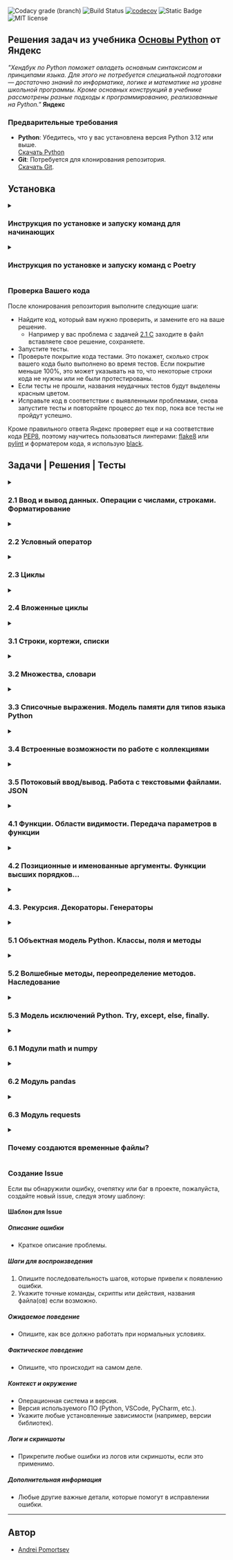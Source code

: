 ![Codacy grade (branch)](https://img.shields.io/codacy/grade/63f71a9c86ce4a0492af52c23628b78a/main)
![Build Status](https://github.com/andreypomortsev/yndx-python-handbook/actions/workflows/ci.yml/badge.svg)
[![codecov](https://codecov.io/gh/andreypomortsev/yndx-python-handbook/branch/main/graph/badge.svg?token=WPUYVICKGT)](https://codecov.io/gh/andreypomortsev/yndx-python-handbook)
![Static Badge](https://img.shields.io/badge/Python-3.12%2B-blue)
![MIT license](https://img.shields.io/badge/License-MIT-blue.svg)

## Решения задач из учебника [Основы Python](https://education.yandex.ru/handbook/python) от Яндекс

_"Хендбук по Python поможет овладеть основным синтаксисом и принципами языка. Для этого не потребуется специальной подготовки — достаточно знаний по информатике, логике и математике на уровне школьной программы. Кроме основных конструкций в учебнике рассмотрены разные подходы к программированию, реализованные на Python."_ **Яндекс**

### Предварительные требования

- **Python**: Убедитесь, что у вас установлена версия Python 3.12 или выше.\
[Скачать Python](https://www.python.org/downloads/)
- **Git**: Потребуется для клонирования репозитория.\
[Скачать Git](https://git-scm.com/downloads).

## Установка

<details>
<summary><h3>Инструкция по установке и запуску команд для начинающих</h3></summary>

### Шаги установки (без использования venv)

1. **Клонируйте репозиторий**:
   ```bash
   git clone https://github.com/andreypomortsev/yndx-python-handbook
   cd yndx-python-handbook
   ```

2. **Установите зависимости**:
   Установите все необходимые пакеты из файла `requirements.txt`:

   ```bash
   pip install -r requirements.txt
   ```

#### Форматирование кода по PEP8

Для форматирования кода с использованием `black` и сортировка импортов `isort`:
```bash
black . --line-length=79
isort .
```

#### Запуск всех тестов

Запустите все тесты из директории `tests`:
```bash
pytest
```

#### Запуск всех тестов в режиме отладки

Чтобы увидеть расширенные логи во время тестов:
```bash
pytest -vv
```

#### Запуск тестов для конкретного параграфа

Чтобы запустить тесты только для задач в определенной папке (например, `2.1`), используйте:
```bash
pytest tests/2.1
```

#### Запуск тестов для конкретной задачи

Для тестирования отдельной задачи (например, задачи `Q` из папки `2.3`):
```bash
pytest tests/2.3/test_23_q.py
```

#### Создание отчета о покрытии тестами в формате HTML

Чтобы сгенерировать HTML-отчет по покрытию:
```bash
pytest --cov-report html
```

После выполнения этой команды отчет будет доступен в `htmlcov/index.html`.

#### Создание отчета о покрытии тестами в формате XML

Для генерации отчета в формате XML:
```bash
pytest --cov-report xml
```

#### Запуск линтера flake8

Чтобы проверить код на ошибки стиля и потенциальные проблемы:
```bash
flake8 .
```

---

##### Примечание
Эти команды позволяют вручную выполнять все основные задачи по тестированию и форматированию кода в проекте.

</details>

<details>
<summary><h3>Инструкция по установке и запуску команд с Poetry</h3></summary>

### Установка Poetry

- **Windows**:

  ```powershell
  (Invoke-WebRequest -Uri https://install.python-poetry.org -UseBasicParsing).Content | py -
  ```

- **Unix-like OS (Linux/macOS)**:

  ```sh
  curl -sSL https://install.python-poetry.org | python3 -
  ```

#### Проверка успешной установки Poetry

```sh
poetry --version
```

### Шаги установки c poetry

1. **Клонируйте репозиторий**:
   ```bash
   git clone https://github.com/andreypomortsev/yndx-python-handbook
   cd yndx-python-handbook
   ```

2. **Установите зависимости и создайтк виртуальное окружение**:
   - **Windows**:

  ```powershell
  pip install poetry -q
  poetry install
  poetry shell
  ```

  - **Unix-like OS (Linux/macOS)**:

    ```sh
    make setup
    ```

#### Форматирование кода (PEP8)

- **Windows**:

  ```powershell
  poetry run black . --line-length=79
  poetry run isort .
  ```

- **Unix-like OS (Linux/macOS)**:

  ```sh
  make format
  ```

#### Запуск тестов

- **Все тесты в репозитории**:

  - **Windows**:

    ```powershell
    poetry run pytest
    ```

  - **Unix-like OS (Linux/macOS)**:

    ```sh
    make test
    ```

- **Тесты в дебаг-режиме**:

  - **Windows**:

    ```powershell
    poetry run pytest -vv
    ```

  - **Unix-like OS (Linux/macOS)**:

    ```sh
    make debug
    ```

- **Запуск тестов для отдельного параграфа (например, 2.1)**:

  - **Windows**:

    ```powershell
    poetry run pytest tests\2.1
    ```

  - **Unix-like OS (Linux/macOS)**:

    ```sh
    make test-dir-2.1
    ```

- **Запуск теста для одной задачи (например, тест задачи Q в параграфе 2.3)**:

  - **Windows**:

    ```powershell
    poetry run pytest tests\2.3\test_23_q.py
    ```

  - **Unix-like OS (Linux/macOS)**:

    ```sh
    make test-file-2.3-Q
    ```

#### Генерация отчётов покрытия тестами

- **HTML Отчёт**:

  - **Windows**:

    ```powershell
    poetry run pytest --cov-report=html
    ```

  - **Unix-like OS (Linux/macOS)**:

    ```sh
    make test-report-html
    ```

  После выполнения откройте файл `htmlcov/index.html` для просмотра отчёта.

- **XML Отчёт**:

  - **Windows**:

    ```powershell
    poetry run pytest --cov-report=xml
    ```

  - **Unix-like OS (Linux/macOS)**:

    ```sh
    make test-report-xml
    ```

#### Линтинг с flake8

- **Windows**:

  ```powershell
  poetry run flake8 .
  ```

- **Unix-like OS (Linux/macOS)**:

  ```sh
  make lint
  ```

#### Форматирование кода с black и isort

- **Windows**:

  ```powershell
  poetry run black . --line-length=79
  poetry run isort .
  ```

- **Unix-like OS (Linux/macOS)**:

  ```sh
  make format
  ```

#### Удаление лишних файлов

- **Windows**:

  ```powershell
  find . -name '*.pyc' -delete
  find . -name '__pycache__' -delete
  find ../. -name '.coverage' -delete
  ```

- **Unix-like OS (Linux/macOS)**:

  ```sh
  make clean
  ```

---

##### Примечания

- Для пользователей **Windows**: все команды выполняются через `poetry run`, чтобы обеспечить совместимость с системой.
- Для пользователей **Unix-like OS**: можно использовать как `make` для упрощения команд, так и команды для **Windows**.

</details>

</details>

### Проверка Вашего кода

После клонирования репозитория выполните следующие шаги:

- Найдите код, который вам нужно проверить, и замените его на ваше решение.
  - Например у вас проблема с задачей [2.1 C](./solutions/2.1/c.py) заходите в файл вставляете свое решение, сохраняете.
- Запустите тесты.
- Проверьте покрытие кода тестами. Это покажет, сколько строк вашего кода было выполнено во время тестов. Если покрытие меньше 100%, это может указывать на то, что некоторые строки кода не нужны или не были протестированы.
- Если тесты не прошли, названия неудачных тестов будут выделены красным цветом.
- Исправьте код в соответствии с выявленными проблемами, снова запустите тесты и повторяйте процесс до тех пор, пока все тесты не пройдут успешно.

Кроме правильного ответа Яндекс проверяет еще и на соответствие кода [PEP8](https://github.com/Searge/mipt_oop/blob/master/week_1/readme.md), поэтому научитесь пользоваться линтерами: [flake8](https://flake8.pycqa.org/en/latest/) или [pylint](https://pypi.org/project/pylint/) и форматером кода, я использую [black](https://black.readthedocs.io/en/stable/index.html).

## Задачи | Решения | Тесты

<details>

<summary><h3>2.1 Ввод и вывод данных. Операции с числами, строками. Форматирование</h3></summary>

- [Теория Ввод и вывод данных. Операции с числами, строками. Форматирование](https://education.yandex.ru/handbook/python/article/vvod-i-vyvod-dannykh-operatsii-s-chislami-strokami-formatirovaniye)
  
### [Тестовые данные для задач](./tests/data/test_data_21.py)
  
| Задачи               | Решения              | Тесты                |
|----------------------|----------------------|----------------------|
| А. [Привет, Яндекс!](./problems/russian/2.1/problem_21_a_ru.md) | [✅](./solutions/2.1/21_a.py) | [✅](./tests/2.1/test_21_a.py) |
| B. [Привет, всем!](./problems/russian/2.1/problem_21_b_ru.md) | [✅](./solutions/2.1/21_b.py) | [✅](./tests/2.1/test_21_b.py) |
| C. [Излишняя автоматизация](./problems/russian/2.1/problem_21_c_ru.md) | [✅](./solutions/2.1/21_c.py) | [✅](./tests/2.1/test_21_c.py) |
| D. [Сдача](./problems/russian/2.1/problem_21_d_ru.md) | [✅](./solutions/2.1/21_d.py) | [✅](./tests/2.1/test_21_d.py) |
| E. [Магазин](./problems/russian/2.1/problem_21_e_ru.md) | [✅](./solutions/2.1/21_e.py) | [✅](./tests/2.1/test_21_e.py) |
| F. [Чек](./problems/russian/2.1/problem_21_f_ru.md) | [✅](./solutions/2.1/21_f.py) | [✅](./tests/2.1/test_21_f.py) |
| G. [Делу — время, потехе — час](./problems/russian/2.1/problem_21_g_ru.md) | [✅](./solutions/2.1/21_g.py) | [✅](./tests/2.1/test_21_g.py) |
| H. [Наказание](./problems/russian/2.1/problem_21_h_ru.md) | [✅](./solutions/2.1/21_h.py) | [✅](./tests/2.1/test_21_h.py) |
| I. [Деловая колбаса](./problems/russian/2.1/problem_21_i_ru.md) | [✅](./solutions/2.1/21_i.py) | [✅](./tests/2.1/test_21_i.py) |
| J. [Детский сад — штаны на лямках](./problems/russian/2.1/problem_21_j_ru.md) | [✅](./solutions/2.1/21_j.py) | [✅](./tests/2.1/test_21_j.py) |
| K. [Автоматизация игры](./problems/russian/2.1/problem_21_k_ru.md) | [✅](./solutions/2.1/21_k.py) | [✅](./tests/2.1/test_21_k.py) |
| L. [Интересное сложение](./problems/russian/2.1/problem_21_l_ru.md) | [✅](./solutions/2.1/21_l.py) | [✅](./tests/2.1/test_21_l.py) |
| M. [Дед Мороз и конфеты](./problems/russian/2.1/problem_21_m_ru.md) | [✅](./solutions/2.1/21_m.py) | [✅](./tests/2.1/test_21_m.py) |
| N. [Шарики и ручки](./problems/russian/2.1/problem_21_n_ru.md) | [✅](./solutions/2.1/21_n.py) | [✅](./tests/2.1/test_21_n.py) |
| O. [В ожидании доставки](./problems/russian/2.1/problem_21_o_ru.md) | [✅](./solutions/2.1/21_o.py) | [✅](./tests/2.1/test_21_o.py) |
| P. [Доставка](./problems/russian/2.1/problem_21_p_ru.md) | [✅](./solutions/2.1/21_p.py) | [✅](./tests/2.1/test_21_p.py) |
| Q. [Ошибка кассового аппарата](./problems/russian/2.1/problem_21_q_ru.md) | [✅](./solutions/2.1/21_q.py) | [✅](./tests/2.1/test_21_q.py) |
| R. [Сдача 10](./problems/russian/2.1/problem_21_r_ru.md) | [✅](./solutions/2.1/21_r.py) | [✅](./tests/2.1/test_21_r.py) |
| S. [Украшение чека](./problems/russian/2.1/problem_21_s_ru.md) | [✅](./solutions/2.1/21_s.py) | [✅](./tests/2.1/test_21_s.py) |
| T. [Мухи отдельно, котлеты отдельно](./problems/russian/2.1/problem_21_t_ru.md) | [✅](./solutions/2.1/21_t.py) | [✅](./tests/2.1/test_21_t.py) |

</details>

<details>
<summary><h3>2.2 Условный оператор</h3></summary>

- [Теория Условный оператор](https://education.yandex.ru/handbook/python/article/uslovnyy-operator)

### [Тестовые данные для задач](./tests/data/test_data_22.py)

| Задачи               | Решения              | Тесты                |
|----------------------|----------------------|----------------------|
| А. [Просто здравствуй, просто как дела](./problems/russian/2.2/problem_22_a_ru.md) | [✅](./solutions/2.2/22_a.py) | [✅](./tests/2.2/test_22_a.py) |
| B. [Кто быстрее?](./problems/russian/2.2/problem_22_b_ru.md) | [✅](./solutions/2.2/22_b.py) | [✅](./tests/2.2/test_22_b.py) |
| C. [Кто быстрее на этот раз?](./problems/russian/2.2/problem_22_c_ru.md) | [✅](./solutions/2.2/22_c.py) | [✅](./tests/2.2/test_22_c.py) |
| D. [Список победителей](./problems/russian/2.2/problem_22_d_ru.md) | [✅](./solutions/2.2/22_d.py) | [✅](./tests/2.2/test_22_d.py) |
| E. [Яблоки](./problems/russian/2.2/problem_22_e_ru.md) | [✅](./solutions/2.2/22_e.py) | [✅](./tests/2.2/test_22_e.py) |
| F. [Сила прокрастинации](./problems/russian/2.2/problem_22_f_ru.md) | [✅](./solutions/2.2/22_f.py) | [✅](./tests/2.2/test_22_f.py) |
| G. [А роза упала на лапу Азора](./problems/russian/2.2/problem_22_g_ru.md) | [✅](./solutions/2.2/22_g.py) | [✅](./tests/2.2/test_22_g.py) |
| H. [Зайка — 1](./problems/russian/2.2/problem_22_h_ru.md) | [✅](./solutions/2.2/22_h.py) | [✅](./tests/2.2/test_22_h.py) |
| I. [Первому игроку приготовиться](./problems/russian/2.2/problem_22_i_ru.md) | [✅](./solutions/2.2/22_i.py) | [✅](./tests/2.2/test_22_i.py) |
| J. [Лучшая защита — шифрование](./problems/russian/2.2/problem_22_j_ru.md) | [✅](./solutions/2.2/22_j.py) | [✅](./tests/2.2/test_22_j.py) |
| K. [Красота спасёт мир](./problems/russian/2.2/problem_22_k_ru.md) | [✅](./solutions/2.2/22_k.py) | [✅](./tests/2.2/test_22_k.py) |
| L. [Музыкальный инструмент](./problems/russian/2.2/problem_22_l_ru.md) | [✅](./solutions/2.2/22_l.py) | [✅](./tests/2.2/test_22_l.py) |
| M. [Властелин Чисел: Братство общей цифры](./problems/russian/2.2/problem_22_m_ru.md) | [✅](./solutions/2.2/22_m.py) | [✅](./tests/2.2/test_22_m.py) |
| N. [Властелин Чисел: Две Башни](./problems/russian/2.2/problem_22_n_ru.md) | [✅](./solutions/2.2/22_n.py) | [✅](./tests/2.2/test_22_n.py) |
| O. [Властелин Чисел: Возвращение Цезаря](./problems/russian/2.2/problem_22_o_ru.md) | [✅](./solutions/2.2/22_o.py) | [✅](./tests/2.2/test_22_o.py) |
| P. [Легенды велогонок возвращаются: кто быстрее?](./problems/russian/2.2/problem_22_p_ru.md) | [✅](./solutions/2.2/22_p.py) | [✅](./tests/2.2/test_22_p.py) |
| Q. [Корень зла](./problems/russian/2.2/problem_22_q_ru.md) | [✅](./solutions/2.2/22_q.py) | [✅](./tests/2.2/test_22_q.py) |
| R. [Территория зла](./problems/russian/2.2/problem_22_r_ru.md) | [✅](./solutions/2.2/22_r.py) | [✅](./tests/2.2/test_22_r.py) |
| S. [Автоматизация безопасности](./problems/russian/2.2/problem_22_s_ru.md) | [✅](./solutions/2.2/22_s.py) | [✅](./tests/2.2/test_22_s.py) |
| T. [Зайка — 2](./problems/russian/2.2/problem_22_t_ru.md) | [✅](./solutions/2.2/22_t.py) | [✅](./tests/2.2/test_22_t.py) |

</details>

<details>
<summary><h3>2.3 Циклы</h3></summary>

- [Теория Циклы](https://education.yandex.ru/handbook/python/article/cikly)

### [Тестовые данные для задач](./tests/data/test_data_23.py)

| Задачи               | Решения              | Тесты                |
|----------------------|----------------------|----------------------|
| А. [Раз, два, три! Ёлочка, гори!](./problems/russian/2.3/problem_23_a_ru.md) | [✅](./solutions/2.3/23_a.py) | [✅](./tests/2.3/test_23_a.py) |
| B. [Зайка — 3](./problems/russian/2.3/problem_23_b_ru.md) | [✅](./solutions/2.3/23_b.py) | [✅](./tests/2.3/test_23_b.py) |
| C. [Считалочка](./problems/russian/2.3/problem_23_c_ru.md) | [✅](./solutions/2.3/23_c.py) | [✅](./tests/2.3/test_23_c.py) |
| D. [Считалочка 2.0](./problems/russian/2.3/problem_23_d_ru.md) | [✅](./solutions/2.3/23_d.py) | [✅](./tests/2.3/test_23_d.py) |
| E. [Внимание! Акция!](./problems/russian/2.3/problem_23_e_ru.md) | [✅](./solutions/2.3/23_e.py) | [✅](./tests/2.3/test_23_e.py) |
| F. [НОД](./problems/russian/2.3/problem_23_f_ru.md) | [✅](./solutions/2.3/23_f.py) | [✅](./tests/2.3/test_23_f.py) |
| G. [НОК](./problems/russian/2.3/problem_23_g_ru.md) | [✅](./solutions/2.3/23_g.py) | [✅](./tests/2.3/test_23_g.py) |
| H. [Излишняя автоматизация 2.0](./problems/russian/2.3/problem_23_h_ru.md) | [✅](./solutions/2.3/23_h.py) | [✅](./tests/2.3/test_23_h.py) |
| I. [Факториал](./problems/russian/2.3/problem_23_i_ru.md) | [✅](./solutions/2.3/23_i.py) | [✅](./tests/2.3/test_23_i.py) |
| J. [Маршрут построен](./problems/russian/2.3/problem_23_j_ru.md) | [✅](./solutions/2.3/23_j.py) | [✅](./tests/2.3/test_23_j.py) |
| K. [Цифровая сумма](./problems/russian/2.3/problem_23_k_ru.md) | [✅](./solutions/2.3/23_k.py) | [✅](./tests/2.3/test_23_k.py) |
| L. [Сильная цифра](./problems/russian/2.3/problem_23_l_ru.md) | [✅](./solutions/2.3/23_l.py) | [✅](./tests/2.3/test_23_l.py) |
| M. [Первому игроку приготовиться 2.0](./problems/russian/2.3/problem_23_m_ru.md) | [✅](./solutions/2.3/23_m.py) | [✅](./tests/2.3/test_23_m.py) |
| N. [Простая задача](./problems/russian/2.3/problem_23_n_ru.md) | [✅](./solutions/2.3/23_n.py) | [✅](./tests/2.3/test_23_n.py) |
| O. [Зайка - 4](./problems/russian/2.3/problem_23_o_ru.md) | [✅](./solutions/2.3/23_o.py) | [✅](./tests/2.3/test_23_o.py) |
| P. [А роза упала на лапу Азора 2.0](./problems/russian/2.3/problem_23_p_ru.md) | [✅](./solutions/2.3/23_p.py) | [✅](./tests/2.3/test_23_p.py) |
| Q. [Чётная чистота](./problems/russian/2.3/problem_23_q_ru.md) | [✅](./solutions/2.3/23_q.py) | [✅](./tests/2.3/test_23_q.py) |
| R. [Простая задача 2.0](./problems/russian/2.3/problem_23_r_ru.md) | [✅](./solutions/2.3/23_r.py) | [✅](./tests/2.3/test_23_r.py) |
| S. [Игра в «Угадайку»](./problems/russian/2.3/problem_23_s_ru.md) | [✅](./solutions/2.3/23_s.py) | [✅](./tests/2.3/test_23_s.py) |
| T. [Хайпанём немножечко!](./problems/russian/2.3/problem_23_t_ru.md) | [✅](./solutions/2.3/23_t.py) | [✅](./tests/2.3/test_23_t.py) |

</details>

<details>
<summary><h3>2.4 Вложенные циклы</h3></summary>

- [Теория Вложенные циклы](https://education.yandex.ru/handbook/python/article/vlozhennye-cikly)

### [Тестовые данные для задач](./tests/data/test_data_24.py)

| Задачи               | Решения              | Тесты                |
|----------------------|----------------------|----------------------|
| А. [Таблица умножения](./problems/russian/2.4/problem_24_a_ru.md) | [✅](./solutions/2.4/24_a.py) | [✅](./tests/2.4/test_24_a.py) |
| B. [Не таблица умножения](./problems/russian/2.4/problem_24_b_ru.md) | [✅](./solutions/2.4/24_b.py) | [✅](./tests/2.4/test_24_b.py) |
| C. [Новогоднее настроение](./problems/russian/2.4/problem_24_c_ru.md) | [✅](./solutions/2.4/24_c.py) | [✅](./tests/2.4/test_24_c.py) |
| D. [Суммарная сумма](./problems/russian/2.4/problem_24_d_ru.md) | [✅](./solutions/2.4/24_d.py) | [✅](./tests/2.4/test_24_d.py) |
| E. [Зайка — 5](./problems/russian/2.4/problem_24_e_ru.md) | [✅](./solutions/2.4/24_e.py) | [✅](./tests/2.4/test_24_e.py) |
| F. [НОД 2.0](./problems/russian/2.4/problem_24_f_ru.md) | [✅](./solutions/2.4/24_f.py) | [✅](./tests/2.4/test_24_f.py) |
| G. [На старт! Внимание! Марш!](./problems/russian/2.4/problem_24_g_ru.md) | [✅](./solutions/2.4/24_g.py) | [✅](./tests/2.4/test_24_g.py) |
| H. [Максимальная сумма](./problems/russian/2.4/problem_24_h_ru.md) | [✅](./solutions/2.4/24_h.py) | [✅](./tests/2.4/test_24_h.py) |
| I. [Большое число](./problems/russian/2.4/problem_24_i_ru.md) | [✅](./solutions/2.4/24_i.py) | [✅](./tests/2.4/test_24_i.py) |
| J. [Мы делили апельсин](./problems/russian/2.4/problem_24_j_ru.md) | [✅](./solutions/2.4/24_j.py) | [✅](./tests/2.4/test_24_j.py) |
| K. [Простая задача 3.0](./problems/russian/2.4/problem_24_k_ru.md) | [✅](./solutions/2.4/24_k.py) | [✅](./tests/2.4/test_24_k.py) |
| L. [Числовой прямоугольник](./problems/russian/2.4/problem_24_l_ru.md) | [✅](./solutions/2.4/24_l.py) | [✅](./tests/2.4/test_24_l.py) |
| M. [Числовой прямоугольник 2.0](./problems/russian/2.4/problem_24_m_ru.md) | [✅](./solutions/2.4/24_m.py) | [✅](./tests/2.4/test_24_m.py) |
| N. [Числовая змейка](./problems/russian/2.4/problem_24_n_ru.md) | [✅](./solutions/2.4/24_n.py) | [✅](./tests/2.4/test_24_n.py) |
| O. [Числовая змейка 2.0](./problems/russian/2.4/problem_24_o_ru.md) | [✅](./solutions/2.4/24_o.py) | [✅](./tests/2.4/test_24_o.py) |
| P. [Редизайн таблицы умножения](./problems/russian/2.4/problem_24_p_ru.md) | [✅](./solutions/2.4/24_p.py) | [✅](./tests/2.4/test_24_p.py) |
| Q. [А роза упала на лапу Азора 3.0](./problems/russian/2.4/problem_24_q_ru.md) | [✅](./solutions/2.4/24_q.py) | [✅](./tests/2.4/test_24_q.py) |
| R. [Новогоднее настроение 2.0](./problems/russian/2.4/problem_24_r_ru.md) | [✅](./solutions/2.4/24_r.py) | [✅](./tests/2.4/test_24_r.py) |
| S. [Числовой квадрат](./problems/russian/2.4/problem_24_s_ru.md) | [✅](./solutions/2.4/24_s.py) | [✅](./tests/2.4/test_24_s.py) |
| T. [Математическая выгода](./problems/russian/2.4/problem_24_t_ru.md) | [✅](./solutions/2.4/24_t.py) | [✅](./tests/2.4/test_24_t.py) |

</details>

<details>
<summary><h3>3.1 Строки, кортежи, списки</h3></summary>

- [Теория Строки, кортежи, списки](https://education.yandex.ru/handbook/python/article/stroki-kortezhi-spiski)

### [Тестовые данные для задач](./tests/data/test_data_31.py)

| Задачи               | Решения              | Тесты                |
|----------------------|----------------------|----------------------|
| А. [Азбука](./problems/russian/3.1/problem_31_a_ru.md) | [✅](./solutions/3.1/31_a.py) | [✅](./tests/3.1/test_31_a.py) |
| B. [Кручу-верчу](./problems/russian/3.1/problem_31_b_ru.md) | [✅](./solutions/3.1/31_b.py) | [✅](./tests/3.1/test_31_b.py) |
| C. [Анонс новости](./problems/russian/3.1/problem_31_c_ru.md) | [✅](./solutions/3.1/31_c.py) | [✅](./tests/3.1/test_31_c.py) |
| D. [Очистка данных](./problems/russian/3.1/problem_31_d_ru.md) | [✅](./solutions/3.1/31_d.py) | [✅](./tests/3.1/test_31_d.py) |
| E. [А роза упала на лапу Азора 4.0](./problems/russian/3.1/problem_31_e_ru.md) | [✅](./solutions/3.1/31_e.py) | [✅](./tests/3.1/test_31_e.py) |
| F. [Зайка — 6](./problems/russian/3.1/problem_31_f_ru.md) | [✅](./solutions/3.1/31_f.py) | [✅](./tests/3.1/test_31_f.py) |
| G. [А и Б сидели на трубе](./problems/russian/3.1/problem_31_g_ru.md) | [✅](./solutions/3.1/31_g.py) | [✅](./tests/3.1/test_31_g.py) |
| H. [Зайка — 7](./problems/russian/3.1/problem_31_h_ru.md) | [✅](./solutions/3.1/31_h.py) | [✅](./tests/3.1/test_31_h.py) |
| I. [Без комментариев](./problems/russian/3.1/problem_31_i_ru.md) | [✅](./solutions/3.1/31_i.py) | [✅](./tests/3.1/test_31_i.py) |
| J. [Частотный анализ на минималках](./problems/russian/3.1/problem_31_j_ru.md) | [✅](./solutions/3.1/31_j.py) | [✅](./tests/3.1/test_31_j.py) |
| K. [Найдётся всё](./problems/russian/3.1/problem_31_k_ru.md) | [✅](./solutions/3.1/31_k.py) | [✅](./tests/3.1/test_31_k.py) |
| L. [Меню питания](./problems/russian/3.1/problem_31_l_ru.md) | [✅](./solutions/3.1/31_l.py) | [✅](./tests/3.1/test_31_l.py) |
| M. [Массовое возведение в степень](./problems/russian/3.1/problem_31_m_ru.md) | [✅](./solutions/3.1/31_m.py) | [✅](./tests/3.1/test_31_m.py) |
| N. [Массовое возведение в степень 3.0](./problems/russian/3.1/problem_31_n_ru.md) | [✅](./solutions/3.1/31_n.py) | [✅](./tests/3.1/test_31_n.py) |
| O. [НОД 3.0](./problems/russian/3.1/problem_31_o_ru.md) | [✅](./solutions/3.1/31_o.py) | [✅](./tests/3.1/test_31_o.py) |
| P. [Анонс новости 3.0](./problems/russian/3.1/problem_31_p_ru.md) | [✅](./solutions/3.1/31_p.py) | [✅](./tests/3.1/test_31_p.py) |
| Q. [А роза упала на лапу Азора 5.0](./problems/russian/3.1/problem_31_q_ru.md) | [✅](./solutions/3.1/31_q.py) | [✅](./tests/3.1/test_31_q.py) |
| R. [RLE](./problems/russian/3.1/problem_31_r_ru.md) | [✅](./solutions/3.1/31_r.py) | [✅](./tests/3.1/test_31_r.py) |
| S. [Польский калькулятор](./problems/russian/3.1/problem_31_s_ru.md) | [✅](./solutions/3.1/31_s.py) | [✅](./tests/3.1/test_31_s.py) |
| T. [Польский калькулятор — 2](./problems/russian/3.1/problem_31_t_ru.md) | [✅](./solutions/3.1/31_t.py) | [✅](./tests/3.1/test_31_t.py) |

</details>

<details>
<summary><h3>3.2 Множества, словари</h3></summary>

- [Теория Множества, словари](https://education.yandex.ru/handbook/python/article/mnozhestva-slovari)

### [Тестовые данные для задач](./tests/data/test_data_32.py)

| Задачи               | Решения              | Тесты                |
|----------------------|----------------------|----------------------|
| А. [Символическая выжимка](./problems/russian/3.2/problem_32_a_ru.md) | [✅](./solutions/3.2/32_a.py) | [✅](./tests/3.2/test_32_a.py) |
| B. [Символическая разница](./problems/russian/3.2/problem_32_b_ru.md) | [✅](./solutions/3.2/32_b.py) | [✅](./tests/3.2/test_32_b.py) |
| C. [Зайка — 8](./problems/russian/3.2/problem_32_c_ru.md) | [✅](./solutions/3.2/32_c.py) | [✅](./tests/3.2/test_32_c.py) |
| D. [Кашееды](./problems/russian/3.2/problem_32_d_ru.md) | [✅](./solutions/3.2/32_d.py) | [✅](./tests/3.2/test_32_d.py) |
| E. [Кашееды — 2](./problems/russian/3.2/problem_32_e_ru.md) | [✅](./solutions/3.2/32_e.py) | [✅](./tests/3.2/test_32_e.py) |
| F. [Кашееды — 3](./problems/russian/3.2/problem_32_f_ru.md) | [✅](./solutions/3.2/32_f.py) | [✅](./tests/3.2/test_32_f.py) |
| G. [Азбука Морзе](./problems/russian/3.2/problem_32_g_ru.md) | [✅](./solutions/3.2/32_g.py) | [✅](./tests/3.2/test_32_g.py) |
| H. [Кашееды — 4](./problems/russian/3.2/problem_32_h_ru.md) | [✅](./solutions/3.2/32_h.py) | [✅](./tests/3.2/test_32_h.py) |
| I. [Зайка — 9](./problems/russian/3.2/problem_32_i_ru.md) | [✅](./solutions/3.2/32_i.py) | [✅](./tests/3.2/test_32_i.py) |
| J. [Транслитерация](./problems/russian/3.2/problem_32_j_ru.md) | [✅](./solutions/3.2/32_j.py) | [✅](./tests/3.2/test_32_j.py) |
| K. [Однофамильцы](./problems/russian/3.2/problem_32_k_ru.md) | [✅](./solutions/3.2/32_k.py) | [✅](./tests/3.2/test_32_k.py) |
| L. [Однофамильцы — 2](./problems/russian/3.2/problem_32_l_ru.md) | [✅](./solutions/3.2/32_l.py) | [✅](./tests/3.2/test_32_l.py) |
| M. [Дайте чего-нибудь новенького!](./problems/russian/3.2/problem_32_m_ru.md) | [✅](./solutions/3.2/32_m.py) | [✅](./tests/3.2/test_32_m.py) |
| N. [Это будет шедевр!](./problems/russian/3.2/problem_32_n_ru.md) | [✅](./solutions/3.2/32_n.py) | [✅](./tests/3.2/test_32_n.py) |
| O. [Двоичная статистика!](./problems/russian/3.2/problem_32_o_ru.md) | [✅](./solutions/3.2/32_o.py) | [✅](./tests/3.2/test_32_o.py) |
| P. [Зайка — 10](./problems/russian/3.2/problem_32_p_ru.md) | [✅](./solutions/3.2/32_p.py) | [✅](./tests/3.2/test_32_p.py) |
| Q. [Друзья друзей](./problems/russian/3.2/problem_32_q_ru.md) | [✅](./solutions/3.2/32_q.py) | [✅](./tests/3.2/test_32_q.py) |
| R. [Карта сокровищ](./problems/russian/3.2/problem_32_r_ru.md) | [✅](./solutions/3.2/32_r.py) | [✅](./tests/3.2/test_32_r.py) |
| S. [Частная собственность](./problems/russian/3.2/problem_32_s_ru.md) | [✅](./solutions/3.2/32_s.py) | [✅](./tests/3.2/test_32_s.py) |
| T. [Простая задача 4.0](./problems/russian/3.2/problem_32_t_ru.md) | [✅](./solutions/3.2/32_t.py) | [✅](./tests/3.2/test_32_t.py) |

</details>

<details>
<summary><h3>3.3 Списочные выражения. Модель памяти для типов языка Python</h3></summary>

- [Теория Списочные выражения. Модель памяти для типов языка Python](https://education.yandex.ru/handbook/python/article/spisochnye-vyrazheniya-model-pamyati-dlya-tipov-yazyka-python)

### [Тестовые данные для задач](./tests/data/test_data_33.py)

| Задачи               | Решения              | Тесты                |
|----------------------|----------------------|----------------------|
| А. [Список квадратов](./problems/russian/3.3/problem_33_a_ru.md) | [✅](./solutions/3.3/33_a.py) | [✅](./tests/3.3/test_33_a.py) |
| B. [Список квадратов 2](./problems/russian/3.3/problem_33_b_ru.md) | [✅](./solutions/3.3/33_b.py) | [✅](./tests/3.3/test_33_b.py) |
| C. [Основы фильтрации](./problems/russian/3.3/problem_33_c_ru.md) | [✅](./solutions/3.3/33_c.py) | [✅](./tests/3.3/test_33_c.py) |
| D. [Множество нечетных чисел](./problems/russian/3.3/problem_33_d_ru.md) | [✅](./solutions/3.3/33_d.py) | [✅](./tests/3.3/test_33_d.py) |
| E. [Множество всех полных квадратов](./problems/russian/3.3/problem_33_e_ru.md) | [✅](./solutions/3.3/33_e.py) | [✅](./tests/3.3/test_33_e.py) |
| F. [Длины всех слов](./problems/russian/3.3/problem_33_f_ru.md) | [✅](./solutions/3.3/33_f.py) | [✅](./tests/3.3/test_33_f.py) |
| G. [Цифровая выжимка](./problems/russian/3.3/problem_33_g_ru.md) | [✅](./solutions/3.3/33_g.py) | [✅](./tests/3.3/test_33_g.py) |
| H. [Аббревиатура](./problems/russian/3.3/problem_33_h_ru.md) | [✅](./solutions/3.3/33_h.py) | [✅](./tests/3.3/test_33_h.py) |
| I. [Преобразование в строку](./problems/russian/3.3/problem_33_i_ru.md) | [✅](./solutions/3.3/33_i.py) | [✅](./tests/3.3/test_33_i.py) |
| J. [Огласите список](./problems/russian/3.3/problem_33_j_ru.md) | [✅](./solutions/3.3/33_j.py) | [✅](./tests/3.3/test_33_j.py) |
| K. [Выявление уникальности](./problems/russian/3.3/problem_33_k_ru.md) | [✅](./solutions/3.3/33_k.py) | [✅](./tests/3.3/test_33_k.py) |
| L. [Максимальное произведение](./problems/russian/3.3/problem_33_l_ru.md) | [✅](./solutions/3.3/33_l.py) | [✅](./tests/3.3/test_33_l.py) |
| M. [Словарный минимум](./problems/russian/3.3/problem_33_m_ru.md) | [✅](./solutions/3.3/33_m.py) | [✅](./tests/3.3/test_33_m.py) |
| N. [Поиск ошибок](./problems/russian/3.3/problem_33_n_ru.md) | [✅](./solutions/3.3/33_n.py) | [✅](./tests/3.3/test_33_n.py) |
| O. [Буквенная статистика](./problems/russian/3.3/problem_33_o_ru.md) | [✅](./solutions/3.3/33_o.py) | [✅](./tests/3.3/test_33_o.py) |
| P. [RLE наоборот](./problems/russian/3.3/problem_33_p_ru.md) | [✅](./solutions/3.3/33_p.py) | [✅](./tests/3.3/test_33_p.py) |
| Q. [Таблица умножения 2.0](./problems/russian/3.3/problem_33_q_ru.md) | [✅](./solutions/3.3/33_q.py) | [✅](./tests/3.3/test_33_q.py) |
| R. [Делители](./problems/russian/3.3/problem_33_r_ru.md) | [✅](./solutions/3.3/33_r.py) | [✅](./tests/3.3/test_33_r.py) |
| S. [Простое множество](./problems/russian/3.3/problem_33_s_ru.md) | [✅](./solutions/3.3/33_s.py) | [✅](./tests/3.3/test_33_s.py) |
| T. [Обобщение](./problems/russian/3.3/problem_33_t_ru.md) | [✅](./solutions/3.3/33_t.py) | [✅](./tests/3.3/test_33_t.py) |

</details>

<details>
<summary><h3>3.4 Встроенные возможности по работе с коллекциями</h3></summary>

- [Теория Встроенные возможности по работе с коллекциями](https://education.yandex.ru/handbook/python/article/vstroennye-vozmozhnosti-po-rabote-s-kollekciyami)

### [Тестовые данные для задач](./tests/data/test_data_34.py)

| Задачи               | Решения              | Тесты                |
|----------------------|----------------------|----------------------|
| А. [Автоматизация списка](./problems/russian/3.4/problem_34_a_ru.md) | [✅](./solutions/3.4/34_a.py) | [✅](./tests/3.4/test_34_a.py) |
| B. [Сборы на прогулку](./problems/russian/3.4/problem_34_b_ru.md) | [✅](./solutions/3.4/34_b.py) | [✅](./tests/3.4/test_34_b.py) |
| C. [Рациональная считалочка](./problems/russian/3.4/problem_34_c_ru.md) | [✅](./solutions/3.4/34_c.py) | [✅](./tests/3.4/test_34_c.py) |
| D. [Словарная ёлка](./problems/russian/3.4/problem_34_d_ru.md) | [✅](./solutions/3.4/34_d.py) | [✅](./tests/3.4/test_34_d.py) |
| E. [Список покупок](./problems/russian/3.4/problem_34_e_ru.md) | [✅](./solutions/3.4/34_e.py) | [✅](./tests/3.4/test_34_e.py) |
| F. [Колода карт](./problems/russian/3.4/problem_34_f_ru.md) | [✅](./solutions/3.4/34_f.py) | [✅](./tests/3.4/test_34_f.py) |
| G. [Игровая сетка](./problems/russian/3.4/problem_34_g_ru.md) | [✅](./solutions/3.4/34_g.py) | [✅](./tests/3.4/test_34_g.py) |
| H. [Меню питания 2.0](./problems/russian/3.4/problem_34_h_ru.md) | [✅](./solutions/3.4/34_h.py) | [✅](./tests/3.4/test_34_h.py) |
| I. [Таблица умножения 3.0](./problems/russian/3.4/problem_34_i_ru.md) | [✅](./solutions/3.4/34_i.py) | [✅](./tests/3.4/test_34_i.py) |
| J. [Мы делили апельсин 2.0](./problems/russian/3.4/problem_34_j_ru.md) | [✅](./solutions/3.4/34_j.py) | [✅](./tests/3.4/test_34_j.py) |
| K. [Числовой прямоугольник 3.0](./problems/russian/3.4/problem_34_k_ru.md) | [✅](./solutions/3.4/34_k.py) | [✅](./tests/3.4/test_34_k.py) |
| L. [Список покупок 2.0](./problems/russian/3.4/problem_34_l_ru.md) | [✅](./solutions/3.4/34_l.py) | [✅](./tests/3.4/test_34_l.py) |
| M. [Расстановка спортсменов](./problems/russian/3.4/problem_34_m_ru.md) | [✅](./solutions/3.4/34_m.py) | [✅](./tests/3.4/test_34_m.py) |
| N. [Спортивные гадания](./problems/russian/3.4/problem_34_n_ru.md) | [✅](./solutions/3.4/34_n.py) | [✅](./tests/3.4/test_34_n.py) |
| O. [Список покупок 3.0](./problems/russian/3.4/problem_34_o_ru.md) | [✅](./solutions/3.4/34_o.py) | [✅](./tests/3.4/test_34_o.py) |
| P. [Расклад таков...](./problems/russian/3.4/problem_34_p_ru.md) | [✅](./solutions/3.4/34_p.py) | [✅](./tests/3.4/test_34_p.py) |
| Q. [А есть ещё варианты?](./problems/russian/3.4/problem_34_q_ru.md) | [✅](./solutions/3.4/34_q.py) | [✅](./tests/3.4/test_34_q.py) |
| R. [Таблица истинности](./problems/russian/3.4/problem_34_r_ru.md) | [✅](./solutions/3.4/34_r.py) | [✅](./tests/3.4/test_34_r.py) |
| S. [Таблица истинности 2](./problems/russian/3.4/problem_34_s_ru.md) | [✅](./solutions/3.4/34_s.py) | [✅](./tests/3.4/test_34_s.py) |
| T. [Таблица истинности 3](./problems/russian/3.4/problem_34_t_ru.md) | [✅](./solutions/3.4/34_t.py) | [✅](./tests/3.4/test_34_t.py) |

</details>

<details>
<summary><h3>3.5 Потоковый ввод/вывод. Работа с текстовыми файлами. JSON</h3></summary>

- [Теория Потоковый ввод/вывод. Работа с текстовыми файлами. JSON](https://education.yandex.ru/handbook/python/article/potokovyj-vvodvyvod-rabota-s-tekstovymi-fajlami-json)

### [Тестовые данные для задач](./tests/data/test_data_35.py)

| Задачи               | Решения              | Тесты                |
|----------------------|----------------------|----------------------|
| А. [A+B+...](./problems/russian/3.5/problem_35_a_ru.md) | [✅](./solutions/3.5/35_a.py) | [✅](./tests/3.5/test_35_a.py) |
| B. [Средний рост](./problems/russian/3.5/problem_35_b_ru.md) | [✅](./solutions/3.5/35_b.py) | [✅](./tests/3.5/test_35_b.py) |
| C. [Без комментариев 2.0](./problems/russian/3.5/problem_35_c_ru.md) | [✅](./solutions/3.5/35_c.py) | [✅](./tests/3.5/test_35_c.py) |
| D. [Найдётся всё 2.0](./problems/russian/3.5/problem_35_d_ru.md) | [✅](./solutions/3.5/35_d.py) | [✅](./tests/3.5/test_35_d.py) |
| E. [А роза упала на лапу Азора 6.0](./problems/russian/3.5/problem_35_e_ru.md) | [✅](./solutions/3.5/35_e.py) | [✅](./tests/3.5/test_35_e.py) |
| F. [Транслитерация 2.0](./problems/russian/3.5/problem_35_f_ru.md) | [✅](./solutions/3.5/35_f.py) | [✅](./tests/3.5/test_35_f.py) |
| G. [Файловая статистика](./problems/russian/3.5/problem_35_g_ru.md) | [✅](./solutions/3.5/35_g.py) | [✅](./tests/3.5/test_35_g.py) |
| H. [Файловая разница](./problems/russian/3.5/problem_35_h_ru.md) | [✅](./solutions/3.5/35_h.py) | [✅](./tests/3.5/test_35_h.py) |
| I. [Файловая чистка](./problems/russian/3.5/problem_35_i_ru.md) | [✅](./solutions/3.5/35_i.py) | [✅](./tests/3.5/test_35_i.py) |
| J. [Хвост](./problems/russian/3.5/problem_35_j_ru.md) | [✅](./solutions/3.5/35_j.py) | [✅](./tests/3.5/test_35_j.py) |
| K. [Файловая статистика 2.0](./problems/russian/3.5/problem_35_k_ru.md) | [✅](./solutions/3.5/35_k.py) | [✅](./tests/3.5/test_35_k.py) |
| L. [Разделяй и властвуй](./problems/russian/3.5/problem_35_l_ru.md) | [✅](./solutions/3.5/35_l.py) | [✅](./tests/3.5/test_35_l.py) |
| M. [Обновление данных](./problems/russian/3.5/problem_35_m_ru.md) | [✅](./solutions/3.5/35_m.py) | [✅](./tests/3.5/test_35_m.py) |
| N. [Слияние данных](./problems/russian/3.5/problem_35_n_ru.md) | [✅](./solutions/3.5/35_n.py) | [✅](./tests/3.5/test_35_n.py) |
| O. [Поставь себя на моё место](./problems/russian/3.5/problem_35_o_ru.md) | [✅](./solutions/3.5/35_o.py) | [✅](./tests/3.5/test_35_o.py) |
| P. [Найдётся всё 3.0](./problems/russian/3.5/problem_35_p_ru.md) | [✅](./solutions/3.5/35_p.py) | [✅](./tests/3.5/test_35_p.py) |
| Q. [Прятки](./problems/russian/3.5/problem_35_q_ru.md) | [✅](./solutions/3.5/35_q.py) | [✅](./tests/3.5/test_35_q.py) |
| R. [Сколько вешать в байтах?](./problems/russian/3.5/problem_35_r_ru.md) | [✅](./solutions/3.5/35_r.py) | [✅](./tests/3.5/test_35_r.py) |
| S. [Это будет наш секрет](./problems/russian/3.5/problem_35_s_ru.md) | [✅](./solutions/3.5/35_s.py) | [✅](./tests/3.5/test_35_s.py) |
| T. [Файловая сумма](./problems/russian/3.5/problem_35_t_ru.md) | [✅](./solutions/3.5/35_t.py) | [✅](./tests/3.5/test_35_t.py) |

</details>

<details>
<summary><h3>4.1 Функции. Области видимости. Передача параметров в функции</h3></summary>

- [Теория Функции. Области видимости. Передача параметров в функции](https://education.yandex.ru/handbook/python/article/funkcii-oblasti-vidimosti-peredacha-parametrov-v-funkcii)

### [Тестовые данные для задач](./tests/data/test_data_41.py)

| Задачи               | Решения              | Тесты                |
|----------------------|----------------------|----------------------|
| А. [Функциональное приветствие](./problems/russian/4.1/problem_41_a_ru.md) | [✅](./solutions/4.1/41_a.py) | [✅](./tests/4.1/test_41_a.py) |
| B. [Функциональный НОД](./problems/russian/4.1/problem_41_b_ru.md) | [✅](./solutions/4.1/41_b.py) | [✅](./tests/4.1/test_41_b.py) |
| C. [Длина числа](./problems/russian/4.1/problem_41_c_ru.md) | [✅](./solutions/4.1/41_c.py) | [✅](./tests/4.1/test_41_c.py) |
| D. [Имя of the month](./problems/russian/4.1/problem_41_d_ru.md) | [✅](./solutions/4.1/41_d.py) | [✅](./tests/4.1/test_41_d.py) |
| E. [Числовая строка](./problems/russian/4.1/problem_41_e_ru.md) | [✅](./solutions/4.1/41_e.py) | [✅](./tests/4.1/test_41_e.py) |
| F. [Модернизация системы вывода](./problems/russian/4.1/problem_41_f_ru.md) | [✅](./solutions/4.1/41_f.py) | [✅](./tests/4.1/test_41_f.py) |
| G. [Шахматный «обед»](./problems/russian/4.1/problem_41_g_ru.md) | [✅](./solutions/4.1/41_g.py) | [✅](./tests/4.1/test_41_g.py) |
| H. [А роза упала на лапу Азора 7.0](./problems/russian/4.1/problem_41_h_ru.md) | [✅](./solutions/4.1/41_h.py) | [✅](./tests/4.1/test_41_h.py) |
| I. [Простая задача 5.0](./problems/russian/4.1/problem_41_i_ru.md) | [✅](./solutions/4.1/41_i.py) | [✅](./tests/4.1/test_41_i.py) |
| J. [Слияние](./problems/russian/4.1/problem_41_j_ru.md) | [✅](./solutions/4.1/41_j.py) | [✅](./tests/4.1/test_41_j.py) |

</details>

<details>
<summary><h3>4.2 Позиционные и именованные аргументы. Функции высших порядков...</h3></summary>

- [Теория Позиционные и именованные аргументы. Функции высших порядков. Лямбда-функции](https://education.yandex.ru/handbook/python/article/pozicionnye-i-imenovannye-argumenty-funkcii-vysshih-poryadkov-lyambda-funkcii)

### [Тестовые данные для задач](./tests/data/test_data_42.py)

| Задачи               | Решения              | Тесты                |
|----------------------|----------------------|----------------------|
| А. [Генератор списков](./problems/russian/4.2/problem_42_a_ru.md) | [✅](./solutions/4.2/42_a.py) | [✅](./tests/4.2/test_42_a.py) |
| B. [Генератор матриц](./problems/russian/4.2/problem_42_b_ru.md) | [✅](./solutions/4.2/42_b.py) | [✅](./tests/4.2/test_42_b.py) |
| C. [Функциональный нод 2.0](./problems/russian/4.2/problem_42_c_ru.md) | [✅](./solutions/4.2/42_c.py) | [✅](./tests/4.2/test_42_c.py) |
| D. [Имя of the month 2.0](./problems/russian/4.2/problem_42_d_ru.md) | [✅](./solutions/4.2/42_d.py) | [✅](./tests/4.2/test_42_d.py) |
| E. [Подготовка данных](./problems/russian/4.2/problem_42_e_ru.md) | [✅](./solutions/4.2/42_e.py) | [✅](./tests/4.2/test_42_e.py) |
| F. [Кофейня](./problems/russian/4.2/problem_42_f_ru.md) | [✅](./solutions/4.2/42_f.py) | [✅](./tests/4.2/test_42_f.py) |
| G. [В эфире рубрика «Эксперименты»](./problems/russian/4.2/problem_42_g_ru.md) | [✅](./solutions/4.2/42_g.py) | [✅](./tests/4.2/test_42_g.py) |
| H. [Длинная сортировка](./problems/russian/4.2/problem_42_h_ru.md) | [✅](./solutions/4.2/42_h.py) | [✅](./tests/4.2/test_42_h.py) |
| I. [Чётная фильтрация](./problems/russian/4.2/problem_42_i_ru.md) | [✅](./solutions/4.2/42_i.py) | [✅](./tests/4.2/test_42_i.py) |
| J. [Ключевой секрет](./problems/russian/4.2/problem_42_j_ru.md) | [✅](./solutions/4.2/42_j.py) | [✅](./tests/4.2/test_42_j.py) |

</details>

<details>
<summary><h3>4.3. Рекурсия. Декораторы. Генераторы</h3></summary>

- [Теория Рекурсия. Декораторы. Генераторы](https://education.yandex.ru/handbook/python/article/rekursiya-dekoratory-generatory)

### [Тестовые данные для задач](./tests/data/test_data_43.py)

| Задачи               | Решения              | Тесты                |
|----------------------|----------------------|----------------------|
| А. [Рекурсивный сумматор](./problems/russian/4.3/problem_43_a_ru.md) | [✅](./solutions/4.3/43_a.py) | [✅](./tests/4.3/test_43_a.py) |
| B. [Рекурсивный сумматор цифр](./problems/russian/4.3/problem_43_b_ru.md) | [✅](./solutions/4.3/43_b.py) | [✅](./tests/4.3/test_43_b.py) |
| C. [Многочлен N-ой степени](./problems/russian/4.3/problem_43_c_ru.md) | [✅](./solutions/4.3/43_c.py) | [✅](./tests/4.3/test_43_c.py) |
| D. [Декор результата](./problems/russian/4.3/problem_43_d_ru.md) | [✅](./solutions/4.3/43_d.py) | [✅](./tests/4.3/test_43_d.py) |
| E. [Накопление результата](./problems/russian/4.3/problem_43_e_ru.md) | [✅](./solutions/4.3/43_e.py) | [✅](./tests/4.3/test_43_e.py) |
| F. [Сортировка слиянием](./problems/russian/4.3/problem_43_f_ru.md) | [✅](./solutions/4.3/43_f.py) | [✅](./tests/4.3/test_43_f.py) |
| G. [Однотипность не порок](./problems/russian/4.3/problem_43_g_ru.md) | [✅](./solutions/4.3/43_g.py) | [✅](./tests/4.3/test_43_g.py) |
| H. [Генератор Фибоначчи](./problems/russian/4.3/problem_43_h_ru.md) | [✅](./solutions/4.3/43_h.py) | [✅](./tests/4.3/test_43_h.py) |
| I. [Циклический генератор](./problems/russian/4.3/problem_43_i_ru.md) | [✅](./solutions/4.3/43_i.py) | [✅](./tests/4.3/test_43_i.py) |
| J. ["Выпрямление" списка](./problems/russian/4.3/problem_43_j_ru.md) | [✅](./solutions/4.3/43_j.py) | [✅](./tests/4.3/test_43_j.py) |

</details>

<details>
<summary><h3>5.1 Объектная модель Python. Классы, поля и методы</h3></summary>

- [Теория Объектная модель Python. Классы, поля и методы](https://education.yandex.ru/handbook/python/article/obuektnaya-model-python-klassy-polya-i-metody)

### [Тестовые данные для задач](./tests/data/test_data_51.py)

| Задачи               | Решения              | Тесты                |
|----------------------|----------------------|----------------------|
| А. [Классная точка](./problems/russian/5.1/problem_51_a_ru.md) | [✅](./solutions/5.1/51_a.py) | [✅](./tests/5.1/test_51_a.py) |
| B. [Классная точка 2.0](./problems/russian/5.1/problem_51_b_ru.md) | [✅](./solutions/5.1/51_b.py) | [✅](./tests/5.1/test_51_b.py) |
| C. [Не нажимай красную кнопку!](./problems/russian/5.1/problem_51_c_ru.md) | [✅](./solutions/5.1/51_c.py) | [✅](./tests/5.1/test_51_c.py) |
| D. [Работа не волк](./problems/russian/5.1/problem_51_d_ru.md) | [✅](./solutions/5.1/51_d.py) | [✅](./tests/5.1/test_51_d.py) |
| E. [Классный прямоугольник](./problems/russian/5.1/problem_51_e_ru.md) | [✅](./solutions/5.1/51_e.py) | [✅](./tests/5.1/test_51_e.py) |
| F. [Классный прямоугольник 2.0](./problems/russian/5.1/problem_51_f_ru.md) | [✅](./solutions/5.1/51_f.py) | [✅](./tests/5.1/test_51_f.py) |
| G. [Классный прямоугольник 3.0](./problems/russian/5.1/problem_51_g_ru.md) | [✅](./solutions/5.1/51_g.py) | [✅](./tests/5.1/test_51_g.py) |
| H. [Шашки](./problems/russian/5.1/problem_51_h_ru.md) | [✅](./solutions/5.1/51_h.py) | [✅](./tests/5.1/test_51_h.py) |
| I. [Очередь](./problems/russian/5.1/problem_51_i_ru.md) | [✅](./solutions/5.1/51_i.py) | [✅](./tests/5.1/test_51_i.py) |
| J. [Стэк](./problems/russian/5.1/problem_51_j_ru.md) | [✅](./solutions/5.1/51_j.py) | [✅](./tests/5.1/test_51_j.py) |

</details>

<details>
<summary><h3>5.2 Волшебные методы, переопределение методов. Наследование</h3></summary>

- [Теория Волшебные методы, переопределение методов. Наследование](https://education.yandex.ru/handbook/python/article/volshebnye-metody-pereopredelenie-metodov-nasledovanie)

### [Тестовые данные для задач](./tests/data/test_data_52.py)

| Задачи               | Решения              | Тесты                |
|----------------------|----------------------|----------------------|
| А. [Классная точка 3.0](./problems/russian/5.2/problem_52_a_ru.md) | [✅](./solutions/5.2/52_a.py) | [✅](./tests/5.2/test_52_a.py) |
| B. [Классная точка 4.0](./problems/russian/5.2/problem_52_b_ru.md) | [✅](./solutions/5.2/52_b.py) | [✅](./tests/5.2/test_52_b.py) |
| C. [Классная точка 5.0](./problems/russian/5.2/problem_52_c_ru.md) | [✅](./solutions/5.2/52_c.py) | [✅](./tests/5.2/test_52_c.py) |
| D. [Дроби v0.1](./problems/russian/5.2/problem_52_d_ru.md) | [✅](./solutions/5.2/52_d.py) | [✅](./tests/5.2/test_52_d.py) |
| E. [Дроби v0.2](./problems/russian/5.2/problem_52_e_ru.md) | [✅](./solutions/5.2/52_e.py) | [✅](./tests/5.2/test_52_e.py) |
| F. [Дроби v0.3](./problems/russian/5.2/problem_52_f_ru.md) | [✅](./solutions/5.2/52_f.py) | [✅](./tests/5.2/test_52_f.py) |
| G. [Дроби v0.4](./problems/russian/5.2/problem_52_g_ru.md) | [✅](./solutions/5.2/52_g.py) | [✅](./tests/5.2/test_52_g.py) |
| H. [Дроби v0.5](./problems/russian/5.2/problem_52_h_ru.md) | [✅](./solutions/5.2/52_h.py) | [✅](./tests/5.2/test_52_h.py) |
| I. [Дроби v0.6](./problems/russian/5.2/problem_52_i_ru.md) | [✅](./solutions/5.2/52_i.py) | [✅](./tests/5.2/test_52_i.py) |
| J. [Дроби v0.7](./problems/russian/5.2/problem_52_j_ru.md) | [✅](./solutions/5.2/52_j.py) | [✅](./tests/5.2/test_52_j.py) |

</details>

<details>
<summary><h3>5.3 Модель исключений Python. Try, except, else, finally.</h3></summary>

- [Теория Модель исключений Python. Try, except, else, finally. Модули](https://education.yandex.ru/handbook/python/article/model-isklyuchenij-python-try-except-else-finally-moduli)

### [Тестовые данные для задач](./tests/data/test_data_53.py)

| Задачи               | Решения              | Тесты                |
|----------------------|----------------------|----------------------|
| А. [Обработка ошибок](./problems/russian/5.3/problem_53_a_ru.md) | [✅](./solutions/5.3/53_a.py) | [✅](./tests/5.3/test_53_a.py) |
| B. [Ломать — не строить](./problems/russian/5.3/problem_53_b_ru.md) | [✅](./solutions/5.3/53_b.py) | [✅](./tests/5.3/test_53_b.py) |
| C. [Ломать — не строить 2](./problems/russian/5.3/problem_53_c_ru.md) | [✅](./solutions/5.3/53_c.py) | [✅](./tests/5.3/test_53_c.py) |
| D. [Контроль параметров](./problems/russian/5.3/problem_53_d_ru.md) | [✅](./solutions/5.3/53_d.py) | [✅](./tests/5.3/test_53_d.py) |
| E. [Слияние с проверкой](./problems/russian/5.3/problem_53_e_ru.md) | [✅](./solutions/5.3/53_e.py) | [✅](./tests/5.3/test_53_e.py) |
| F. [Корень зла 2](./problems/russian/5.3/problem_53_f_ru.md) | [✅](./solutions/5.3/53_f.py) | [✅](./tests/5.3/test_53_f.py) |
| G. [Валидация имени](./problems/russian/5.3/problem_53_g_ru.md) | [✅](./solutions/5.3/53_g.py) | [✅](./tests/5.3/test_53_g.py) |
| H. [Валидация имени пользователя](./problems/russian/5.3/problem_53_h_ru.md) | [✅](./solutions/5.3/53_h.py) | [✅](./tests/5.3/test_53_h.py) |
| I. [Валидация пользователя](./problems/russian/5.3/problem_53_i_ru.md) | [✅](./solutions/5.3/53_i.py) | [✅](./tests/5.3/test_53_i.py) |
| J. [Валидация пароля](./problems/russian/5.3/problem_53_j_ru.md) | [✅](./solutions/5.3/53_j.py) | [✅](./tests/5.3/test_53_j.py) |

</details>

<details>
<summary><h3>6.1 Модули math и numpy</h3></summary>

- [Теория Модули math и numpy](https://education.yandex.ru/handbook/python/article/moduli-math-i-numpy)

### [Тестовые данные для задач](./tests/data/test_data_61.py)

| Задачи               | Решения              | Тесты                |
|----------------------|----------------------|----------------------|
| А. [Математика — круто, но это не точно](./problems/russian/6.1/problem_61_a_ru.md) | [✅](./solutions/6.1/61_a.py) | [✅](./tests/6.1/test_61_a.py) |
| B. [Потоковый НОД](./problems/russian/6.1/problem_61_b_ru.md) | [✅](./solutions/6.1/61_b.py) | [✅](./tests/6.1/test_61_b.py) |
| C. [Есть варианты?](./problems/russian/6.1/problem_61_c_ru.md) | [✅](./solutions/6.1/61_c.py) | [✅](./tests/6.1/test_61_c.py) |
| D. [Среднее не арифметическое](./problems/russian/6.1/problem_61_d_ru.md) | [✅](./solutions/6.1/61_d.py) | [✅](./tests/6.1/test_61_d.py) |
| E. [Шаг навстречу](./problems/russian/6.1/problem_61_e_ru.md) | [✅](./solutions/6.1/61_e.py) | [✅](./tests/6.1/test_61_e.py) |
| F. [Матрица умножения](./problems/russian/6.1/problem_61_f_ru.md) | [✅](./solutions/6.1/61_f.py) | [✅](./tests/6.1/test_61_f.py) |
| G. [Шахматная подготовка](./problems/russian/6.1/problem_61_g_ru.md) | [✅](./solutions/6.1/61_g.py) | [✅](./tests/6.1/test_61_g.py) |
| H. [Числовая змейка 3.0](./problems/russian/6.1/problem_61_h_ru.md) | [✅](./solutions/6.1/61_h.py) | [✅](./tests/6.1/test_61_h.py) |
| I. [Вращение](./problems/russian/6.1/problem_61_i_ru.md) | [✅](./solutions/6.1/61_i.py) | [✅](./tests/6.1/test_61_i.py) |
| J. [Лесенка](./problems/russian/6.1/problem_61_j_ru.md) | [✅](./solutions/6.1/61_j.py) | [✅](./tests/6.1/test_61_j.py) |

</details>

<details>
<summary><h3>6.2 Модуль pandas</h3></summary>

- [Теория Модуль pandas](https://education.yandex.ru/handbook/python/article/modul-pandas)

### [Тестовые данные для задач](./tests/data/test_data_62.py)

| Задачи               | Решения              | Тесты                |
|----------------------|----------------------|----------------------|
| А. [Длины всех слов - 2](./problems/russian/6.2/problem_62_a_ru.md) | [✅](./solutions/6.2/62_a.py) | [✅](./tests/6.2/test_62_a.py) |
| B. [Длины всех слов по чётности](./problems/russian/6.2/problem_62_b_ru.md) | [✅](./solutions/6.2/62_b.py) | [✅](./tests/6.2/test_62_b.py) |
| C. [Чек - 2](./problems/russian/6.2/problem_62_c_ru.md) | [✅](./solutions/6.2/62_c.py) | [✅](./tests/6.2/test_62_c.py) |
| D. [Акция](./problems/russian/6.2/problem_62_d_ru.md) | [✅](./solutions/6.2/62_d.py) | [✅](./tests/6.2/test_62_d.py) |
| E. [Длинные слова](./problems/russian/6.2/problem_62_e_ru.md) | [✅](./solutions/6.2/62_e.py) | [✅](./tests/6.2/test_62_e.py) |
| F. [Отчёт успеваемости](./problems/russian/6.2/problem_62_f_ru.md) | [✅](./solutions/6.2/62_f.py) | [✅](./tests/6.2/test_62_f.py) |
| G. [Отчёт неуспеваемости](./problems/russian/6.2/problem_62_g_ru.md) | [✅](./solutions/6.2/62_g.py) | [✅](./tests/6.2/test_62_g.py) |
| H. [Обновление журнала](./problems/russian/6.2/problem_62_h_ru.md) | [✅](./solutions/6.2/62_h.py) | [✅](./tests/6.2/test_62_h.py) |
| I. [Бесконечный морской бой](./problems/russian/6.2/problem_62_i_ru.md) | [✅](./solutions/6.2/62_i.py) | [✅](./tests/6.2/test_62_i.py) |
| J. [Экстремум функции](./problems/russian/6.2/problem_62_j_ru.md) | [✅](./solutions/6.2/62_j.py) | [✅](./tests/6.2/test_62_j.py) |

</details>

<details>
<summary><h3>6.3 Модуль requests</h3></summary>

- [Теория Модуль requests](https://education.yandex.ru/handbook/python/article/modul-requests)

### [Тестовые данные для задач](./tests/data/test_data_63.py)

| Задачи               | Решения              | Тесты                |
|----------------------|----------------------|----------------------|
| А. [Проверка системы](./problems/russian/6.3/problem_63_a_ru.md) | [✅](./solutions/6.3/63_a.py) | [✅](./tests/6.3/test_63_a.py) |
| B. [Суммирование ответов](./problems/russian/6.3/problem_63_b_ru.md) | [✅](./solutions/6.3/63_b.py) | [✅](./tests/6.3/test_63_b.py) |
| C. [Суммирование ответов 2](./problems/russian/6.3/problem_63_c_ru.md) | [✅](./solutions/6.3/63_c.py) | [✅](./tests/6.3/test_63_c.py) |
| D. [Конкретное значение](./problems/russian/6.3/problem_63_d_ru.md) | [✅](./solutions/6.3/63_d.py) | [✅](./tests/6.3/test_63_d.py) |
| E. [Суммирование ответов 3](./problems/russian/6.3/problem_63_e_ru.md) | [✅](./solutions/6.3/63_e.py) | [✅](./tests/6.3/test_63_e.py) |
| F. [Список пользователей](./problems/russian/6.3/problem_63_f_ru.md) | [✅](./solutions/6.3/63_f.py) | [✅](./tests/6.3/test_63_f.py) |
| G. [Рассылка сообщений](./problems/russian/6.3/problem_63_g_ru.md) | [✅](./solutions/6.3/63_g.py) | [✅](./tests/6.3/test_63_g.py) |
| H. [Регистрация нового пользователя](./problems/russian/6.3/problem_63_h_ru.md) | [✅](./solutions/6.3/63_h.py) | [✅](./tests/6.3/test_63_h.py) |
| I. [Изменение данных](./problems/russian/6.3/problem_63_i_ru.md) | [✅](./solutions/6.3/63_i.py) | [✅](./tests/6.3/test_63_i.py) |
| J. [Удаление данных](./problems/russian/6.3/problem_63_j_ru.md) | [✅](./solutions/6.3/63_j.py) | [✅](./tests/6.3/test_63_j.py) |

</details>

<details>
<summary><h3>Почему создаются временные файлы?</h3></summary>

Чтобы отслеживать, насколько тесты покрывают код, обычно импортируют тестируемую функцию, и инструмент `coverage` показывает, какие строки были выполнены, а какие нет. Однако в первых трех параграфах учебника, где еще не введены функции, решения представлены просто как последовательность команд без определения функции. 

В таких случаях мы можем протестировать код напрямую из файла, но не получим данных о покрытии строк. Чтобы обойти это ограничение, я написал функцию `wrap_answer` ([см. здесь](./tests/conftest.py). Эта функция запускается при старте тестов и принимает параметры: путь к тестируемому файлу и имя файла. Она читает код задачи из файла, оборачивает его в функцию `main`, и сохраняет результат в файл `wrapped_(адрес папки)_(буква задачи).py`. Затем уже этот новый файл тестируется, и `coverage` фиксирует, какие строки были выполнены. Благодаря этому становится возможным отслеживать покрытие строк даже для кода, написанного без функций.

Кроме того, оборачивание кода в функцию `main` нужно для измерения потребляемой памяти и времени выполнения кода. Функция `wrap_answer` добавляет к обертке декораторы `@time_limit` и `@memory_limit`, которые устанавливают ограничения на время исполнения и объем памяти, выделяемой для задачи. Эти ограничения задаются константами `TIME_LIMIT` и `MEMORY_LIMIT` и контролируются в тестах.

**Пример:**

_Решение задачи Q из параграфа 2.2_
Файл `22_q.py` до:

```python
a = float(input()
b = float(input()
c = float(input()

if not a:
    if not b and not c:  # a == b == c == 0
        print("Infinite solutions")
    elif not b and c:  # a == b == 0 and c != 0
        print("No solution")
    else:  # a == 0 and b != 0 линейное уравнение
        print(round(-c / b, 2)
else:
    discriminant = b**2 - 4 * a * c
    if discriminant >= 0:
        root_one = round((-b + discriminant**0.5) / (2 * a), 2)
        root_two = round((-b - discriminant**0.5) / (2 * a), 2)
        if not discriminant:
            print(root_two)
        elif root_one < root_two:  # Условие выполняется при a < 0
            print(root_one, root_two)
        else:
            print(root_two, root_one)
    else:  # Дискриминант меньше 0
        print("No solution")
```

Файл `wrapped_22_q.py` после применения `wrap_answer` к `22_q.py`:

```python
from tests.utils import time_limit, memory_limit
from tests.constants import TIME_LIMIT, MEMORY_LIMIT


@time_limit(TIME_LIMIT)
@memory_limit(MEMORY_LIMIT)
def main():
    a = float(input()
    b = float(input()
    c = float(input()

    if not a:
        if not b and not c:  # a == b == c == 0
            print("Infinite solutions")
        elif not b and c:  # a == b == 0 and c != 0
            print("No solution")
        else:  # a == 0 and b != 0 линейное уравнение
            print(round(-c / b, 2)
    else:
        discriminant = b**2 - 4 * a * c
        if discriminant >= 0:
            root_one = round((-b + discriminant**0.5) / (2 * a), 2)
            root_two = round((-b - discriminant**0.5) / (2 * a), 2)
            if not discriminant:
                print(root_two)
            elif root_one < root_two:  # Условие выполняется при a < 0
                print(root_one, root_two)
            else:
                print(root_two, root_one)
        else:  # Дискриминант меньше 0
            print("No solution")
```

После того как отчет по покрытию готов, файлы удаляются.

</details>

### Создание Issue

Если вы обнаружили ошибку, очепятку или баг в проекте, пожалуйста, создайте новый issue, следуя этому шаблону:

#### Шаблон для Issue

##### Описание ошибки

- Краткое описание проблемы.

##### Шаги для воспроизведения

1. Опишите последовательность шагов, которые привели к появлению ошибки.
2. Укажите точные команды, скрипты или действия, названия файла(ов) если возможно.

##### Ожидаемое поведение

- Опишите, как все должно работать при нормальных условиях.

##### Фактическое поведение

- Опишите, что происходит на самом деле.

##### Контекст и окружение

- Операционная система и версия.
- Версия используемого ПО (Python, VSCode, PyCharm, etc.).
- Укажите любые установленные зависимости (например, версии библиотек).

##### Логи и скриншоты

- Прикрепите любые ошибки из логов или скриншоты, если это применимо.

##### Дополнительная информация

- Любые другие важные детали, которые помогут в исправлении ошибки.

---

## Автор

- [Andrei Pomortsev](https://www.linkedin.com/in/andreypomortsev/)